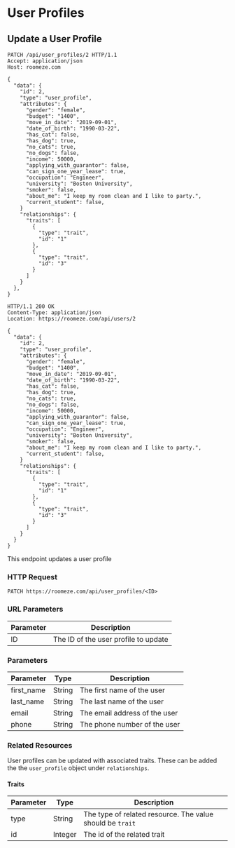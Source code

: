 # User Profiles

## Update a User Profile

```http
PATCH /api/user_profiles/2 HTTP/1.1
Accept: application/json
Host: roomeze.com

{
  "data": {
    "id": 2,
    "type": "user_profile",
    "attributes": {
      "gender": "female",
      "budget": "1400",
      "move_in_date": "2019-09-01",
      "date_of_birth": "1990-03-22",
      "has_cat": false,
      "has_dog": true,
      "no_cats": true,
      "no_dogs": false,
      "income": 50000,
      "applying_with_guarantor": false,
      "can_sign_one_year_lease": true,
      "occupation": "Engineer",
      "university": "Boston University",
      "smoker": false,
      "about_me": "I keep my room clean and I like to party.",
      "current_student": false,
    }
    "relationships": {
      "traits": [
        {
          "type": "trait",
          "id": "1"
        },
        {
          "type": "trait",
          "id": "3"
        }
      ]
    }
  },
}
```
```http
HTTP/1.1 200 OK
Content-Type: application/json
Location: https://roomeze.com/api/users/2

{
  "data": {
    "id": 2,
    "type": "user_profile",
    "attributes": {
      "gender": "female",
      "budget": "1400",
      "move_in_date": "2019-09-01",
      "date_of_birth": "1990-03-22",
      "has_cat": false,
      "has_dog": true,
      "no_cats": true,
      "no_dogs": false,
      "income": 50000,
      "applying_with_guarantor": false,
      "can_sign_one_year_lease": true,
      "occupation": "Engineer",
      "university": "Boston University",
      "smoker": false,
      "about_me": "I keep my room clean and I like to party.",
      "current_student": false,
    }
    "relationships": {
      "traits": [
        {
          "type": "trait",
          "id": "1"
        },
        {
          "type": "trait",
          "id": "3"
        }
      ]
    }
  }
}
```

This endpoint updates a user profile

### HTTP Request

`PATCH https://roomeze.com/api/user_profiles/<ID>`

### URL Parameters

Parameter | Description
--------- | -----------
ID        | The ID of the user profile to update

### Parameters

Parameter  | Type   | Description
---------- | ------ | -----------
first_name | String | The first name of the user
last_name  | String | The last name of the user
email      | String | The email address of the user
phone      | String | The phone number of the user

### Related Resources

User profiles can be updated with associated traits. These can be added the the `user_profile` object under `relationships`.

#### Traits

Parameter | Type    | Description
--------- | ------- | -----------
type      | String  | The type of related resource. The value should be `trait`
id        | Integer | The id of the related trait
